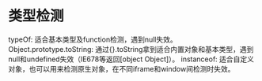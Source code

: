 # 类型检测
  typeOf: 适合基本类型及function检测，遇到null失效。
  Object.prototype.toString: 通过{}.toString拿到适合内置对象和基本类型，遇到null和undefined失效（IE678等返回[object Object]）。
  instanceof: 适合自定义对象，也可以用来检测原生对象，在不同iframe和window间检测时失效。
